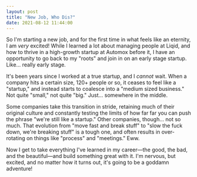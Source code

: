 ```yaml
---
layout: post
title: "New Job, Who Dis?"
date: 2021-08-12 11:44:00
---
```

So I'm starting a new job, and for the first time in what feels like an eternity, I am _very_ excited! While I learned a lot about managing people at Liqid, and how to thrive in a high-growth startup at Automox before it, I have an opportunity to go back to my "roots" and join in on an early stage startup. Like... really early stage.

It's been years since I worked at a true startup, and I _cannot_ wait. When a company hits a certain size, 120+ people or so, it ceases to feel like a "startup," and instead starts to coalesce into a "medium sized business." Not quite "small," not quite "big." Just... somewhere in the middle.

Some companies take this transition in stride, retaining much of their original culture and constantly testing the limits of how far far you can push the phrase "we're still like a startup." Other companies, though... not so much. That evolution from "move fast and break stuff" to "slow the fuck down, we're breaking stuff" is a tough one, and often results in over-rotating on things like "process" and "meetings." Eww.

Now I get to take everything I've learned in my career—the good, the bad, and the beautiful—and build something great with it. I'm nervous, but excited, and no matter how it turns out, it's going to be a goddamn adventure!